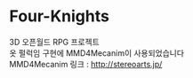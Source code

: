 # Four-Knights
3D 오픈월드 RPG 프로젝트  
옷 펄럭임 구현에 MMD4Mecanim이 사용되었습니다  
MMD4Mecanim 링크 : http://stereoarts.jp/
